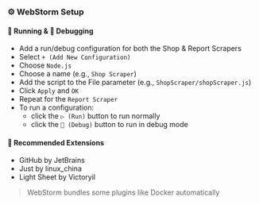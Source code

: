### ⚙️ WebStorm Setup

#### 🏃 Running & 🐞 Debugging

- Add a run/debug configuration for both the Shop & Report Scrapers
- Select `+ (Add New Configuration)`
- Choose `Node.js`
- Choose a name (e.g., `Shop Scraper`)
- Add the script to the File parameter (e.g., `ShopScraper/shopScraper.js`)
- Click `Apply` and `OK`
- Repeat for the `Report Scraper`
- To run a configuration:
    - click the `▷ (Run)` button to run normally
    - click the `🐞 (Debug)` button to run in debug mode

#### 🧰 Recommended Extensions

- GitHub by JetBrains
- Just by linux_china
- Light Sheet by Victoryil
> WebStorm bundles some plugins like Docker automatically